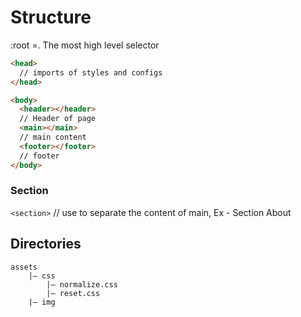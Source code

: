 # Structure

:root =. The most high level selector

```html
<head>
  // imports of styles and configs
</head>

<body>
  <header></header>
  // Header of page
  <main></main>
  // main content
  <footer></footer>
  // footer
</body>
```

### Section

`<section>` // use to separate the content of main, Ex - Section About

## Directories

```
assets
    |— css
        |— normalize.css
        |— reset.css
    |— img
```
